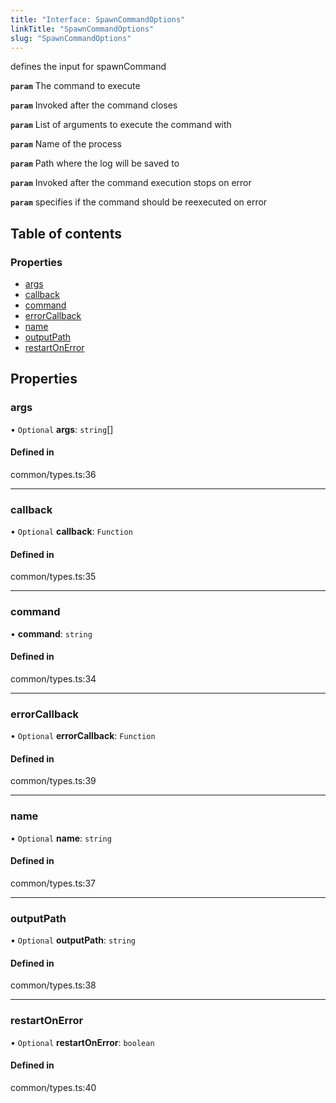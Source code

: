 ```yaml
---
title: "Interface: SpawnCommandOptions"
linkTitle: "SpawnCommandOptions"
slug: "SpawnCommandOptions"
---
```


defines the input for spawnCommand

**`param`** The command to execute

**`param`** Invoked after the command closes

**`param`** List of arguments to execute the command with

**`param`** Name of the process

**`param`** Path where the log will be saved to

**`param`**
Invoked after the command execution stops on error

**`param`** specifies if the command should be reexecuted on error

## Table of contents

### Properties

- [args](SpawnCommandOptions.md#args)
- [callback](SpawnCommandOptions.md#callback)
- [command](SpawnCommandOptions.md#command)
- [errorCallback](SpawnCommandOptions.md#errorcallback)
- [name](SpawnCommandOptions.md#name)
- [outputPath](SpawnCommandOptions.md#outputpath)
- [restartOnError](SpawnCommandOptions.md#restartonerror)

## Properties

### args

• `Optional` **args**: `string`[]

#### Defined in

common/types.ts:36

___

### callback

• `Optional` **callback**: `Function`

#### Defined in

common/types.ts:35

___

### command

• **command**: `string`

#### Defined in

common/types.ts:34

___

### errorCallback

• `Optional` **errorCallback**: `Function`

#### Defined in

common/types.ts:39

___

### name

• `Optional` **name**: `string`

#### Defined in

common/types.ts:37

___

### outputPath

• `Optional` **outputPath**: `string`

#### Defined in

common/types.ts:38

___

### restartOnError

• `Optional` **restartOnError**: `boolean`

#### Defined in

common/types.ts:40
